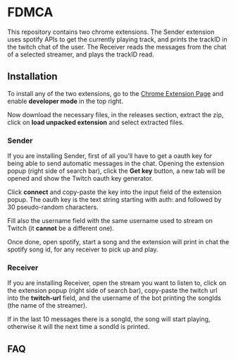 # FDMCA

This repository contains two chrome extensions.
The Sender extension uses spotify APIs to get the currently playing track, and prints the
trackID in the twitch chat of the user.
The Receiver reads the messages from the chat of a selected streamer, and plays the trackID read.

## Installation

To install any of the two extensions, go to the [Chrome Extension Page](chrome://extensions/)
and enable **developer mode** in the top right.

Now download the necessary files, in the releases section, extract the zip, click on **load unpacked extension** and select extracted files.

### Sender

If you are installing Sender, first of all you'll have to get a oauth key for being able to send automatic messages in the chat.
Opening the extension popup (right side of search bar), click the **Get key** button, a new tab will be opened and show the Twitch oauth key generator.

Click **connect** and copy-paste the key into the input field of the extension popup.
The oauth key is the text string starting with auth: and followed by 30 pseudo-random characters.

Fill also the username field with the same username used to stream on Twitch (it **cannot** be a different one).

Once done, open spotify, start a song and the extension will print in chat the spotify song id, for any receiver to pick up and play.

### Receiver

If you are installing Receiver, open the stream you want to listen to, click on the extension popup (right side of search bar), copy-paste the twitch url into the **twitch-url** field, and the username of the bot printing the songIds (the name of the streamer).

If in the last 10 messages there is a songId, the song will start playing, otherwise it will the next time a sondId is printed.

## FAQ

